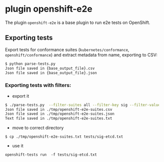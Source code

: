 # plugin openshift-e2e

The plugin `openshift-e2e` is a base plugin to run e2e tests on OpenShift.


## Exporting tests

Export tests for conformance suites (`kubernetes/conformance`, `openshift/conformance`) and
extract metadata from name, exporting to CSV:

```bash
$ python parse-tests.py  
Json file saved in {base_output_file}.csv
Json file saved in {base_output_file}.json

```

### Exporting tests with filters:

- export it
```bash
$ ./parse-tests.py  --filter-suites all --filter-key sig --filter-value sig-etcd
Json file saved in ./tmp/openshift-e2e-suites.csv
Json file saved in ./tmp/openshift-e2e-suites.json
Text file saved in ./tmp/openshift-e2e-suites.txt
```

- move to correct directory

```
$ cp ./tmp/openshift-e2e-suites.txt tests/sig-etcd.txt
```


- use it

```
openshift-tests run  -f tests/sig-etcd.txt
```
